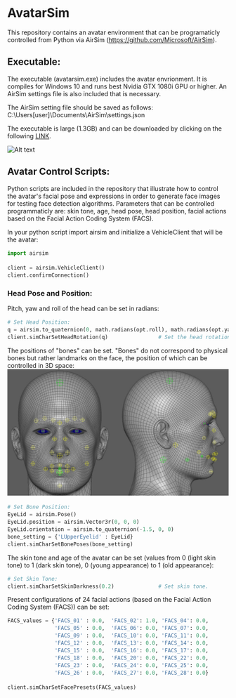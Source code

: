 # AvatarSim

This repository contains an avatar environment that can be programaticly controlled from Python via AirSim (https://github.com/Microsoft/AirSim).

## Executable:

The executable (avatarsim.exe) includes the avatar envrionment.  It is compiles for Windows 10 and runs best Nvidia GTX 1080i GPU or higher.  An AirSim settings file is also included that is necessary.

The AirSim setting file should be saved as follows: C:\Users\[user]\Documents\AirSim\settings.json

The executable is large (1.3GB) and can be downloaded by clicking on the following [LINK](https://github.com/Microsoft/AirSim/releases/download/v1.2.1/TalkingHeads.zip).

![Alt text](imgs/avatar.png?raw=true "Avatar") <!-- .element height="50%" width="50%" -->

## Avatar Control Scripts:

Python scripts are included in the repository that illustrate how to control the avatar's facial pose and expressions in order to generate face images for testing face detection algorithms. Parameters that can be controlled programmaticly are: skin tone, age, head pose, head position, facial actions based on the Facial Action Coding System (FACS). 

In your python script import airsim and initialize a VehicleClient that will be the avatar:
```python
import airsim

client = airsim.VehicleClient()
client.confirmConnection()
```

### Head Pose and Position:
Pitch, yaw and roll of the head can be set in radians:


```python
# Set Head Position:
q = airsim.to_quaternion(0, math.radians(opt.roll), math.radians(opt.yaw))
client.simCharSetHeadRotation(q)                # Set the head rotation.
```




The positions of "bones" can be set. "Bones" do not correspond to physical bones but rather landmarks on the face, the position of which can be controlled in 3D space:
![Alt text](imgs/bone_positions.png?raw=true "Avatar")

```python
# Set Bone Position:
EyeLid = airsim.Pose()
EyeLid.position = airsim.Vector3r(0, 0, 0)
EyeLid.orientation = airsim.to_quaternion(-1.5, 0, 0)
bone_setting = {'LUpperEyelid' : EyeLid}    
client.simCharSetBonePoses(bone_setting)
```

The skin tone and age of the avatar can be set (values from 0 (light skin tone) to 1 (dark skin tone), 0 (young appearance) to 1 (old appearance):

```python
# Set Skin Tone:
client.simCharSetSkinDarkness(0.2)              # Set skin tone.
```

Present configurations of 24 facial actions (based on the Facial Action Coding System (FACS)) can be set:

```python
FACS_values = {'FACS_01' : 0.0,  'FACS_02': 1.0, 'FACS_04': 0.0,
               'FACS_05' : 0.0,  'FACS_06': 0.0, 'FACS_07': 0.0,
               'FACS_09' : 0.0,  'FACS_10': 0.0, 'FACS_11': 0.0,
               'FACS_12' : 0.0,  'FACS_13': 0.0, 'FACS_14': 0.0,
               'FACS_15' : 0.0,  'FACS_16': 0.0, 'FACS_17': 0.0,
               'FACS_18' : 0.0,  'FACS_20': 0.0, 'FACS_22': 0.0,
               'FACS_23' : 0.0,  'FACS_24': 0.0, 'FACS_25': 0.0,
               'FACS_26' : 0.0,  'FACS_27': 0.0, 'FACS_28': 0.0}

client.simCharSetFacePresets(FACS_values)
```



